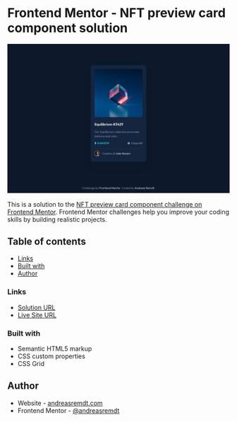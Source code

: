 # Frontend Mentor - NFT preview card component solution

![](./screenshot.png)

This is a solution to the [NFT preview card component challenge on Frontend Mentor](https://www.frontendmentor.io/challenges/nft-preview-card-component-SbdUL_w0U). Frontend Mentor challenges help you improve your coding skills by building realistic projects.

## Table of contents

- [Links](#links)
- [Built with](#built-with)
- [Author](#author)

### Links

- [Solution URL](https://github.com/andreasremdt/fm-challenges/tree/main/nft-preview-card-component/)
- [Live Site URL](https://fm-challenges-ar.netlify.app/nft-preview-card-component/)

### Built with

- Semantic HTML5 markup
- CSS custom properties
- CSS Grid

## Author

- Website - [andreasremdt.com](https://andreasremdt.com)
- Frontend Mentor - [@andreasremdt](https://www.frontendmentor.io/profile/andreasremdt)
